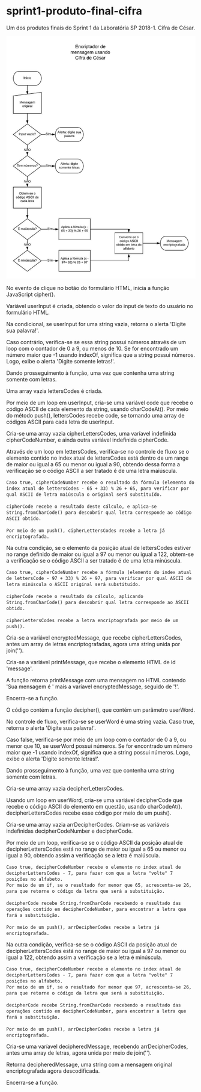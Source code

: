 # sprint1-produto-final-cifra
Um dos produtos finais do Sprint 1 da Laboratória SP 2018-1. Cifra de César.


![Fluxograma de encriptador de mensagem usando Cifra de César](./fluxogram.jpeg)

No evento de clique no botão do formulário HTML, inicia a função JavaScript cipher().

Variável userInput é criada, obtendo o valor do input de texto do usuário no formulário HTML.

Na condicional, se userInput for uma string vazia, retorna o alerta 'Digite sua palavra!'. 

Caso contrário, verifica-se se essa string possui números através de um loop com o contador de 0 a 9, ou menos de 10. Se for encontrado um número maior que -1 usando indexOf, significa que a string possui números. Logo, exibe o alerta 'Digite somente letras!'. 

Dando prosseguimento à função, uma vez que contenha uma string somente com letras.

Uma array vazia lettersCodes é criada.

Por meio de um loop em userInput, cria-se uma variável code que recebe o código ASCII de cada elemento da string, usando charCodeAt(). Por meio do método push(), lettersCodes recebe code, se tornando uma array de códigos ASCII para cada letra de userInput.

Cria-se uma array vazia cipherLettersCodes, uma varíavel indefinida cipherCodeNumber, e ainda outra variável indefinida cipherCode.

Através de um loop em lettersCodes, verifica-se no controle de fluxo se o elemento contido no index atual de lettersCodes está dentro de um range de maior ou igual a 65 ou menor ou igual a 90, obtendo dessa forma a verificação se o código ASCII a ser tratado é de uma letra maiúscula. 

	Caso true, cipherCodeNumber recebe o resultado da fórmula (elemento do index atual de lettersCodes - 65 + 33) % 26 + 65, para verificar por qual ASCII de letra maiúscula o original será substituído.

	cipherCode recebe o resultado deste cálculo, e aplica-se String.fromCharCode() para descobrir qual letra corresponde ao código ASCII obtido.

	Por meio de um push(), cipherLettersCodes recebe a letra já encriptografada.

Na outra condição, se o elemento da posição atual de lettersCodes estiver no range definido de maior ou igual a 97 ou menor ou igual a 122, obtem-se a verificação se o código ASCII a ser tratado é de uma letra minúscula.

	Caso true, cipherCodeNumber recebe a fórmula (elemento do index atual de lettersCode - 97 + 33) % 26 + 97, para verificar por qual ASCII de letra minúscula o ASCII original será substituído.

	cipherCode recebe o resultado do cálculo, aplicando String.fromCharCode() para descobrir qual letra corresponde ao ASCII obtido.

	cipherLettersCodes recebe a letra encriptografada por meio de um push().

Cria-se a variável encryptedMessage, que recebe cipherLettersCodes, antes um array de letras encriptografadas, agora uma string unida por join(''). 

Cria-se a variável printMessage, que recebe o elemento HTML de id 'message'.

A função retorna printMessage com uma mensagem no HTML contendo 'Sua mensagem é ' mais a varíavel encryptedMessage, seguido de '!'.

Encerra-se a função.


O código contém a função decipher(), que contém um parâmetro userWord.

No controle de fluxo, verifica-se se userWord é uma string vazia. Caso true, retorna o alerta 'Digite sua palavra!'.

Caso false, verifica-se por meio de um loop com o contador de 0 a 9, ou menor que 10, se userWord possui números. Se for encontrado um número maior que -1 usando indexOf, significa que a string possui números. Logo, exibe o alerta 'Digite somente letras!'.

Dando prosseguimento à função, uma vez que contenha uma string somente com letras.

Cria-se uma array vazia decipherLettersCodes.

Usando um loop em userWord, cria-se uma variável decipherCode que recebe o código ASCII do elemento em questão, usando charCodeAt(). 
decipherLettersCodes recebe esse código por meio de um push().

Cria-se uma array vazia arrDecipherCodes. Criam-se as variáveis indefinidas decipherCodeNumber e decipherCode.

Por meio de um loop, verifica-se se o código ASCII da posição atual de decipherLettersCodes está no range de maior ou igual a 65 ou menor ou igual a 90, obtendo assim a verificação se a letra é maiúscula. 

	Caso true, decipherCodeNumber recebe o elemento no index atual de decipherLettersCodes - 7, para fazer com que a letra "volte" 7 posições no alfabeto.
	Por meio de um if, se o resultado for menor que 65, acrescenta-se 26, para que retorne o código da letra que será a substituição.

	decipherCode recebe String.fromCharCode recebendo o resultado das operações contido em decipherCodeNumber, para encontrar a letra que fará a substituição.

	Por meio de um push(), arrDecipherCodes recebe a letra já encriptografada.

Na outra condição, verifica-se se o código ASCII da posição atual de decipherLettersCodes está no range de maior ou igual a 97 ou menor ou igual a 122, obtendo assim a verificação se a letra é minúscula.

	Caso true, decipherCodeNumber recebe o elemento no index atual de decipherLettersCodes - 7, para fazer com que a letra "volte" 7 posições no alfabeto.
	Por meio de um if, se o resultado for menor que 97, acrescenta-se 26, para que retorne o código da letra que será a substituição.

	decipherCode recebe String.fromCharCode recebendo o resultado das operações contido em decipherCodeNumber, para encontrar a letra que fará a substituição.

	Por meio de um push(), arrDecipherCodes recebe a letra já encriptografada.

Cria-se uma varíavel decipheredMessage, recebendo arrDecipherCodes, antes uma array de letras, agora unida por meio de join('').

Retorna decipheredMessage, uma string com a mensagem original encriptografada agora descodificada.

Encerra-se a função.